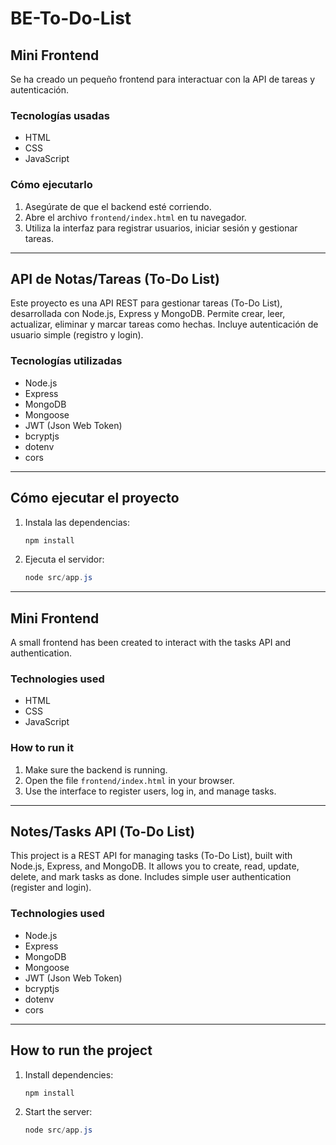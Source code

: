 

# BE-To-Do-List


## Mini Frontend

Se ha creado un pequeño frontend para interactuar con la API de tareas y autenticación.

### Tecnologías usadas
- HTML
- CSS
- JavaScript

### Cómo ejecutarlo
1. Asegúrate de que el backend esté corriendo.
2. Abre el archivo `frontend/index.html` en tu navegador.
3. Utiliza la interfaz para registrar usuarios, iniciar sesión y gestionar tareas.

---

## API de Notas/Tareas (To-Do List)

Este proyecto es una API REST para gestionar tareas (To-Do List), desarrollada con Node.js, Express y MongoDB. Permite crear, leer, actualizar, eliminar y marcar tareas como hechas. Incluye autenticación de usuario simple (registro y login).

### Tecnologías utilizadas
- Node.js
- Express
- MongoDB
- Mongoose
- JWT (Json Web Token)
- bcryptjs
- dotenv
- cors

---

## Cómo ejecutar el proyecto

1. Instala las dependencias:
	```powershell
	npm install
	```
2. Ejecuta el servidor:
	```powershell
	node src/app.js
	```

---


## Mini Frontend

A small frontend has been created to interact with the tasks API and authentication.

### Technologies used
- HTML
- CSS
- JavaScript

### How to run it
1. Make sure the backend is running.
2. Open the file `frontend/index.html` in your browser.
3. Use the interface to register users, log in, and manage tasks.

---

## Notes/Tasks API (To-Do List)

This project is a REST API for managing tasks (To-Do List), built with Node.js, Express, and MongoDB. It allows you to create, read, update, delete, and mark tasks as done. Includes simple user authentication (register and login).

### Technologies used
- Node.js
- Express
- MongoDB
- Mongoose
- JWT (Json Web Token)
- bcryptjs
- dotenv
- cors

---

## How to run the project

1. Install dependencies:
	```powershell
	npm install
	```
2. Start the server:
	```powershell
	node src/app.js
	```